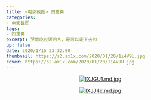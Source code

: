 ```yaml
---
title: <电影截图> 四重奏
categories:
- 电影截图
tags: 
- 四重奏
excerpt: 哭着吃过饭的人，是可以走下去的
up: false
date: 2020/1/15 23:32:00
thumbnail: https://s2.ax1x.com/2020/01/20/1i4V9U.jpg
cover: https://s2.ax1x.com/2020/01/20/1i4V9U.jpg
---
```


  <div align="center">

[![lXJGU1.md.jpg](https://s2.ax1x.com/2020/01/15/lXJGU1.md.jpg)](https://imgchr.com/i/lXJGU1)

[![lXJJ4x.md.jpg](https://s2.ax1x.com/2020/01/15/lXJJ4x.md.jpg)](https://imgchr.com/i/lXJJ4x)

  </div>